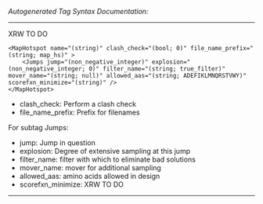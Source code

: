_Autogenerated Tag Syntax Documentation:_

---
XRW TO DO

```
<MapHotspot name="(string)" clash_check="(bool; 0)" file_name_prefix="(string; map_hs)" >
    <Jumps jump="(non_negative_integer)" explosion="(non_negative_integer; 0)" filter_name="(string; true_filter)" mover_name="(string; null)" allowed_aas="(string; ADEFIKLMNQRSTVWY)" scorefxn_minimize="(string)" />
</MapHotspot>
```

-   clash_check: Perform a clash check
-   file_name_prefix: Prefix for filenames


For subtag Jumps: 

-   jump: Jump in question
-   explosion: Degree of extensive sampling at this jump
-   filter_name: filter with which to eliminate bad solutions
-   mover_name: mover for additional sampling
-   allowed_aas: amino acids allowed in design
-   scorefxn_minimize: XRW TO DO

---
